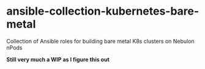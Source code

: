 # ansible-collection-kubernetes-bare-metal
Collection of Ansible roles for building bare metal K8s clusters on Nebulon nPods

**Still very much a WIP as I figure this out**
